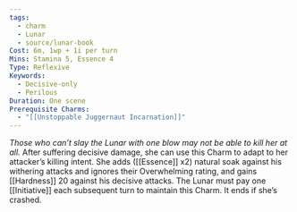```yaml
---
tags:
  - charm
  - Lunar
  - source/lunar-book
Cost: 6m, 1wp + 1i per turn
Mins: Stamina 5, Essence 4
Type: Reflexive
Keywords:
  - Decisive-only
  - Perilous
Duration: One scene
Prerequisite Charms:
  - "[[Unstoppable Juggernaut Incarnation]]"
---
```

*Those who can’t slay the Lunar with one blow may not be able to kill her at all.*
After suffering decisive damage, she can use this Charm to adapt to her attacker’s killing intent. She adds ([[Essence]] x2) natural soak against his withering attacks and ignores their Overwhelming rating, and gains [[Hardness]] 20 against his decisive attacks. The Lunar must pay one [[Initiative]] each subsequent turn to maintain this Charm. It ends if she’s crashed.